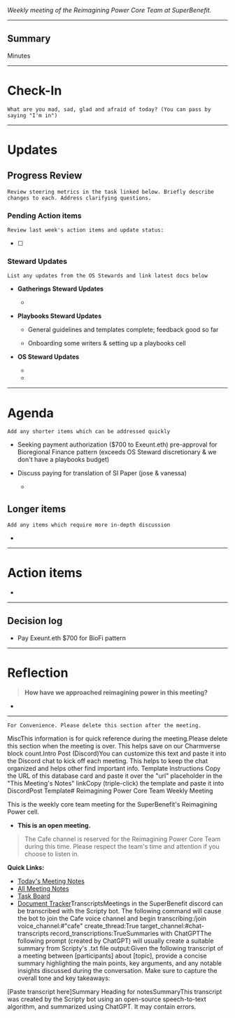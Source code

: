 _Weekly meeting of the Reimagining Power Core Team at SuperBenefit._

---

## Summary

Minutes 

---

# Check-In

`What are you mad, sad, glad and afraid of today? (You can pass by saying "I'm in")`

---

# Updates

## Progress Review

`Review steering metrics in the task linked below. Briefly describe changes to each. Address clarifying questions.`

   

### Pending Action items

`Review last week's action items and update status:`

- [ ]  

### Steward Updates

`List any updates from the OS Stewards and link latest docs below`

- **Gatherings Steward Updates**

  - 

- **Playbooks Steward Updates**

  - General guidelines and templates complete; feedback good so far

  - Onboarding some writers & setting up a playbooks cell

- **OS Steward Updates**

  -  

  - 

---

# Agenda

`Add any shorter items which can be addressed quickly`

- Seeking payment authorization ($700 to Exeunt.eth) pre-approval for Bioregional Finance pattern (exceeds OS Steward discretionary & we don't have a playbooks budget)

- Discuss paying for translation of SI Paper (jose & vanessa)

  - 

## Longer items

`Add any items which require more in-depth discussion`

- 

---

# Action items

- 

---

## Decision log

- Pay Exeunt.eth $700 for BioFi pattern

---

# Reflection 

> **How have we approached reimagining power in this meeting?**

-  

---

`For Convenience. Please delete this section after the meeting.`

MiscThis information is for quick reference during the meeting.Please delete this section when the meeting is over. This helps save on our Charmverse block count.Intro Post (Discord)You can customize this text and paste it into the Discord chat to kick off each meeting. This helps to keep the chat organized and helps other find important info. Template Instructions Copy the URL of this database card and paste it over the "url" placeholder in the "This Meeting's Notes" linkCopy (triple-click) the template and paste it into DiscordPost Template# Reimagining Power Core Team Weekly Meeting

This is the weekly core team meeting for the SuperBenefit's Reimagining Power cell.

- __This is an **open** meeting.__  
> The Cafe channel is reserved for the Reimagining Power Core Team during this time. Please respect the team's time and attention if you choose to listen in.

**Quick Links:**
- [Today's Meeting Notes](url)  
- [All Meeting Notes](https://app.charmverse.io/superbenefit/meeting-notes-reimagining-power-9995214806368862)  
- [Task Board](https://app.charmverse.io/superbenefit/task-board-reimagining-power-18270894134568505)
- [Document Tracker](https://app.charmverse.io/superbenefit/documents-reimagining-power-8236079332321762)TranscriptsMeetings in the SuperBenefit discord can be transcribed with the Scripty bot. The following command will cause the bot to join the Cafe voice channel and begin transcribing:/join voice_channel:#"cafe" create_thread:True target_channel:#chat-transcripts record_transcriptions:TrueSummaries with ChatGPTThe following prompt (created by ChatGPT) will usually create a suitable summary from Scripty's .txt file output:Given the following transcript of a meeting between [participants] about [topic], provide a concise summary highlighting the main points, key arguments, and any notable insights discussed during the conversation. Make sure to capture the overall tone and key takeaways:

[Paste transcript here]Summary Heading for notesSummaryThis transcript was created by the Scripty bot using an open-source speech-to-text algorithm, and summarized using ChatGPT. It may contain errors.<Paste summary here>

# 